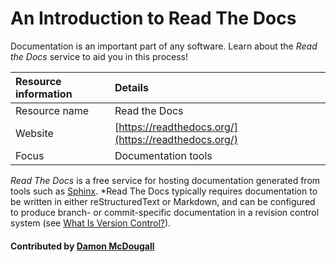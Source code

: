 # An Introduction to Read The Docs

Documentation is an important part of any software. Learn about the *Read the Docs* service to aid you in this process!

Resource information | Details 
:--- | :--- 
Resource name | Read the Docs
Website  | [https://readthedocs.org/](https://readthedocs.org/) 
Focus | Documentation tools

*Read The Docs* is a free service for hosting documentation generated from tools such as
[Sphinx](DocumentationTools.Sphinx.md).  *Read The Docs typically requires
documentation to be written in either reStructuredText or Markdown, and can be
configured to produce branch- or commit-specific documentation in a revision
control system (see [What Is Version Control?](WhatIsVersionControl.md)). 

#### Contributed by [Damon McDougall](https://github.com/dmcdougall)

<!---
Publish: yes
Categories: development
Topics: documentation
Tags: service, tool
Level: 2
Prerequisites: defaults
Aggregate: subresource
--->

